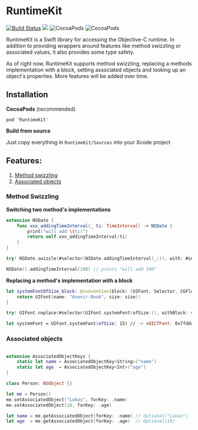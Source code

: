 # RuntimeKit

[![Build Status](https://travis-ci.org/lukaskollmer/RuntimeKit.svg?branch=master)](https://travis-ci.org/lukaskollmer/RuntimeKit)
![](https://img.shields.io/badge/Swift-3.1-orange.svg)
![CocoaPods](https://img.shields.io/cocoapods/v/RuntimeKit.svg)
![CocoaPods](https://img.shields.io/cocoapods/l/RuntimeKit.svg)

RuntimeKit is a Swift library for accessing the Objective-C runtime.
In addition to providing wrappers around features like method swizzling or associated values, it also provides some type safety.

As of right now, RuntimeKit supports method swizzling, replacing a methods implementation with a block, setting associated objects and looking up an object's properties. More features will be added over time.


## Installation

**CocoaPods** (recommended)

```
pod 'RuntimeKit'
```

**Build from source**

Just copy everything in `RuntimeKit/Sources` into your Xcode project


## Features:
1. [Method swizzling](#method-swizzling)
2. [Associated objects](#associated-objects)


### Method Swizzling

**Switching two method's implementations**

```swift
extension NSDate {
    func xxx_addingTimeInterval(_ ti: TimeInterval) -> NSDate {
        print("will add \(ti)")
        return self.xxx_addingTimeInterval(ti)
    }   
}

try! NSDate.swizzle(#selector(NSDate.addingTimeInterval(_:)), with: #selector(NSDate.xxx_addingTimeInterval(_:)))

NSDate().addingTimeInterval(100) // prints "will add 100"
```

**Replacing a method's implementation with a block**

```swift
let systemFontOfSize_block: @convention(block) (UIFont, Selector, CGFloat) -> UIFont = { (self, sel, size) in
    return UIFont(name: "Avenir-Book", size: size)!
}

try! UIFont.replace(#selector(UIFont.systemFont(ofSize:)), withBlock: systemFontOfSize_block, methodType: .class)

let systemFont = UIFont.systemFont(ofSize: 15) // -> <UICTFont: 0x7fddc5703150> font-family: "Avenir-Book"; font-weight: normal; font-style: normal; font-size: 15.00pt>
```


### Associated objects

```swift

extension AssociatedObjectKeys {
    static let name = AssociatedObjectKey<String>("name")
    static let age  = AssociatedObjectKey<Int>("age")
}

class Person: NSObject {}

let me = Person()
me.setAssociatedObject("Lukas", forKey: .name)
me.setAssociatedObject(18, forKey: .age)

let name = me.getAssociatedObject(forKey: .name) // Optional("Lukas")
let age  = me.getAssociatedObject(forKey: .age)  // Optional(18)

```
